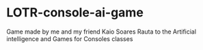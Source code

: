 # LOTR-console-ai-game
 Game made by me and my friend Kaio Soares Rauta to the Artificial intelligence and Games for Consoles classes
